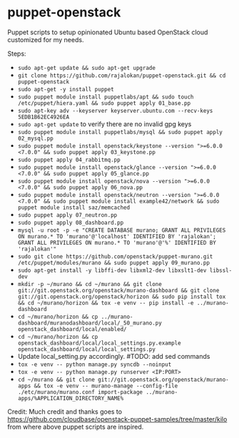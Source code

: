 # puppet-openstack
Puppet scripts to setup opinionated Ubuntu based OpenStack cloud customized for my needs. 

Steps:
* `sudo apt-get update && sudo apt-get upgrade`
* `git clone https://github.com/rajalokan/puppet-openstack.git && cd puppet-openstack`
* `sudo apt-get -y install puppet`
* `sudo puppet module install puppetlabs/apt && sudo touch /etc/puppet/hiera.yaml && sudo puppet apply 01_base.pp`
* `sudo apt-key adv --keyserver keyserver.ubuntu.com --recv-keys 5EDB1B62EC4926EA`
* `sudo apt-get update` to verify there are no invalid gpg keys
* `sudo puppet module install puppetlabs/mysql && sudo puppet apply 02_mysql.pp`
* `sudo puppet module install openstack/keystone --version ">=6.0.0 <7.0.0" && sudo puppet apply 03_keystone.pp`
* `sudo puppet apply 04_rabbitmq.pp`
* `sudo puppet module install openstack/glance --version ">=6.0.0 <7.0.0" && sudo puppet apply 05_glance.pp`
* `sudo puppet module install openstack/nova --version ">=6.0.0 <7.0.0" && sudo puppet apply 06_nova.pp`
* `sudo puppet module install openstack/neutron --version ">=6.0.0 <7.0.0" && sudo puppet module install example42/network && sudo puppet module install saz/memcached`
* `sudo puppet apply 07_neutron.pp`
* `sudo puppet apply 08_dashboard.pp`
* `mysql -u root -p -e "CREATE DATABASE murano; GRANT ALL PRIVILEGES ON murano.* TO 'murano'@'localhost' IDENTIFIED BY 'rajalokan'; GRANT ALL PRIVILEGES ON murano.* TO 'murano'@'%' IDENTIFIED BY 'rajalokan'"`
* `sudo git clone https://github.com/openstack/puppet-murano.git /etc/puppet/modules/murano && sudo puppet apply 09_murano.pp`
* `sudo apt-get install -y libffi-dev libxml2-dev libxslt1-dev libssl-dev`
* `mkdir -p ~/murano && cd ~/murano && git clone git://git.openstack.org/openstack/murano-dashboard && git clone git://git.openstack.org/openstack/horizon && sudo pip install tox && cd ~/murano/horizon && tox -e venv -- pip install -e ../murano-dashboard`
* `cd ~/murano/horizon && cp ../murano-dashboard/muranodashboard/local/_50_murano.py openstack_dashboard/local/enabled/`
* `cd ~/murano/horizon && cp openstack_dashboard/local/local_settings.py.example openstack_dashboard/local/local_settings.py`
* Update local_setting.py accordingly. #TODO: add sed commands 
* `tox -e venv -- python manage.py syncdb --noinput`
* `tox -e venv -- python manage.py runserver <IP:PORT>`
* `cd ~/murano && git clone git://git.openstack.org/openstack/murano-apps && tox -e venv -- murano-manage --config-file ./etc/murano/murano.conf import-package ../murano-apps/%APPLICATION_DIRECTORY_NAME%`



Credit: Much credit and thanks goes to https://github.com/cloudbase/openstack-puppet-samples/tree/master/kilo from where above puppet scripts are inspired. 
